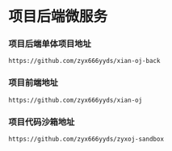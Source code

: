 # 项目后端微服务

### 项目后端单体项目地址
```
https://github.com/zyx666yyds/xian-oj-back
```
### 项目前端地址
```
https://github.com/zyx666yyds/xian-oj
```
### 项目代码沙箱地址
```
https://github.com/zyx666yyds/zyxoj-sandbox
```
